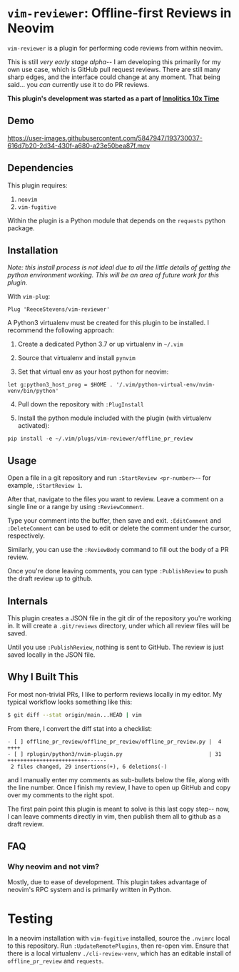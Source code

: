 # `vim-reviewer`: Offline-first Reviews in Neovim

`vim-reviewer` is a plugin for performing code reviews from within neovim.

This is still _very early stage alpha_-- I am developing this primarily for my
own use case, which is GitHub pull request reviews. There are still many sharp
edges, and the interface could change at any moment. That being said... you
_can_ currently use it to do PR reviews.

**This plugin's development was started as a part of [Innolitics 10x
Time](https://innolitics.com/10x/time/)**

## Demo

https://user-images.githubusercontent.com/5847947/193730037-616d7b20-2d34-430f-a680-a23e50bea87f.mov

## Dependencies

This plugin requires:

1. `neovim`
2. `vim-fugitive`

Within the plugin is a Python module that depends on the `requests` python
package.

## Installation

_Note: this install process is not ideal due to all the little details of
getting the python environment working. This will be an area of future work for
this plugin._

With `vim-plug`:

```vim
Plug 'ReeceStevens/vim-reviewer'
```

A Python3 virtualenv must be created for this plugin to be installed. I
recommend the following approach:

1. Create a dedicated Python 3.7 or up virtualenv in `~/.vim`

2. Source that virtualenv and install `pynvim`

3. Set that virtual env as your host python for neovim: 

```
let g:python3_host_prog = $HOME . '/.vim/python-virtual-env/nvim-venv/bin/python'
```

4. Pull down the repository with `:PlugInstall`

5. Install the python module included with the plugin (with virtualenv
   activated):

```
pip install -e ~/.vim/plugs/vim-reviewer/offline_pr_review
```

## Usage

Open a file in a git repository and run `:StartReview <pr-number>`-- for
example, `:StartReview 1`.

After that, navigate to the files you want to review. Leave a comment on a
single line or a range by using `:ReviewComment`.

Type your comment into the buffer, then save and exit. `:EditComment` and
`:DeleteComment` can be used to edit or delete the comment under the cursor,
respectively.

Similarly, you can use the `:ReviewBody` command to fill out the body of a PR
review.

Once you're done leaving comments, you can type `:PublishReview` to push the
draft review up to github.

## Internals

This plugin creates a JSON file in the git dir of the repository you're working
in. It will create a `.git/reviews` directory, under which all review files will
be saved.

Until you use `:PublishReview`, nothing is sent to GitHub. The review is just
saved locally in the JSON file.

## Why I Built This

For most non-trivial PRs, I like to perform reviews locally in my editor. My
typical workflow looks something like this:

```bash
$ git diff --stat origin/main...HEAD | vim
```

From there, I convert the diff stat into a checklist:

```
- [ ] offline_pr_review/offline_pr_review/offline_pr_review.py |  4 ++++
- [ ] rplugin/python3/nvim-plugin.py                           | 31 +++++++++++++++++++++++++------
 2 files changed, 29 insertions(+), 6 deletions(-)
```

and I manually enter my comments as sub-bullets below the file, along with the
line number. Once I finish my review, I have to open up GitHub and copy over my
comments to the right spot.

The first pain point this plugin is meant to solve is this last copy step-- now,
I can leave comments directly in vim, then publish them all to github as a draft
review.

## FAQ

### Why neovim and not vim?

Mostly, due to ease of development. This plugin takes advantage of neovim's RPC
system and is primarily written in Python.

# Testing

In a neovim installation with `vim-fugitive` installed, source the `.nvimrc`
local to this repository. Run `:UpdateRemotePlugins`, then re-open vim. Ensure
that there is a local virtualenv `./cli-review-venv`, which has an editable
install of `offline_pr_review` and `requests`.
